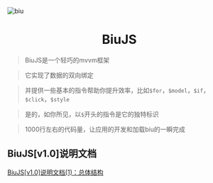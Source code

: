 ![biu](https://raw.githubusercontent.com/veedrin/biu/master/logo/logo.png)

<h1 align="center">BiuJS</h1>

> BiuJS是一个轻巧的mvvm框架

> 它实现了数据的双向绑定

> 并提供一些基本的指令帮助你提升效率，比如`$for`，`$model`，`$if`，`$click`，`$style`

> 是的，如你所见，以`$`开头的指令是它的独特标识

> 1000行左右的代码量，让应用的开发和加载biu的一瞬完成

## BiuJS[v1.0]说明文档

[BiuJS[v1.0]说明文档(1)：总体结构](https://github.com/veedrin/biu/issues/1)
